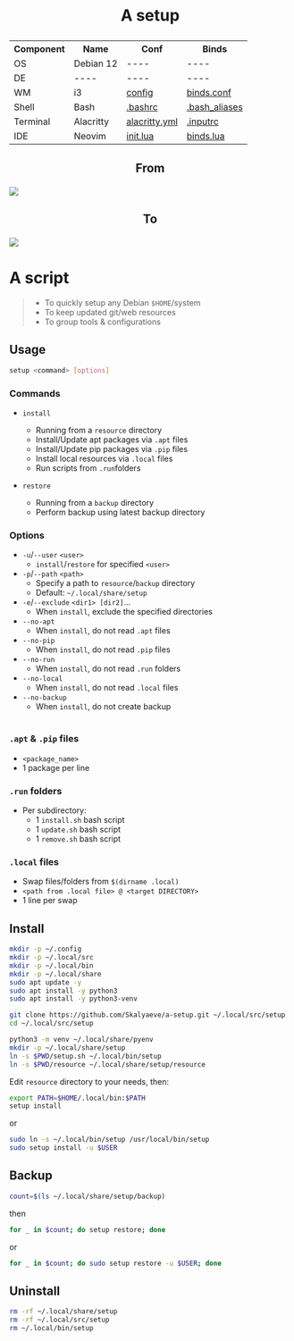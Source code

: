 # <p align="center">A setup</p>

<table align="center">
  <tr>
    <th>Component</th>
    <th>Name</th>
    <th>Conf</th>
    <th>Binds</th>
  </tr>
  <tr>
    <td>OS</td>
    <td>Debian 12</td>
    <td>----</td>
    <td>----</td>
  </tr>
  <tr>
    <td>DE</td>
    <td>----</td>
    <td>----</td>
    <td>----</td>
  </tr>
  <tr>
    <td>WM</td>
    <td>i3</td>
    <td><a href="https://github.com/Skalyaeve/a-setup/blob/main/resource/gui/i3/config">config</a></td>
    <td><a href="https://github.com/Skalyaeve/a-setup/blob/main/resource/gui/i3/binds.conf">binds.conf</a></td>
  </tr>
  <tr>
    <td>Shell</td>
    <td>Bash</td>
    <td><a href="https://github.com/Skalyaeve/a-setup/blob/main/resource/terminal/bash/.bashrc">.bashrc</a></td>
    <td><a href="https://github.com/Skalyaeve/a-setup/blob/main/resource/terminal/bash/.bash_aliases">.bash_aliases</a></td>
  </tr>
  <tr>
    <td>Terminal</td>
    <td>Alacritty</td>
    <td><a href="https://github.com/Skalyaeve/a-setup/blob/main/resource/terminal/alacritty/alacritty.yml">alacritty.yml</a></td>
    <td><a href="https://github.com/Skalyaeve/a-setup/blob/main/resource/terminal/bash/.inputrc">.inputrc</a></td>
  </tr>
  <tr>
    <td>IDE</td>
    <td>Neovim</td>
    <td><a href="https://github.com/Skalyaeve/a-setup/blob/main/resource/ide/nvim/init.lua">init.lua</a></td>
    <td><a href="https://github.com/Skalyaeve/a-setup/blob/main/resource/ide/nvim/lua/binds.lua">binds.lua</a></td>
  </tr>
</table>

## <p align="center">From</p>
<img align="center" src="https://github.com/Skalyaeve/images-1/blob/main/screenshot/setup-from.png?raw=true"></img>

## <p align="center">To</p>
<img align="center" src="https://github.com/Skalyaeve/images-1/blob/main/screenshot/setup-to.png?raw=true"></img>

# A script
> - To quickly setup any Debian `$HOME`/system
> - To keep updated git/web resources
> - To group tools & configurations

## Usage
```sh
setup <command> [options]
```

### Commands
- `install`
    * Running from a `resource` directory
    * Install/Update apt packages via `.apt` files
    * Install/Update pip packages via `.pip` files
    * Install local resources via `.local` files
    * Run scripts from `.run`folders

- `restore`
    * Running from a `backup` directory
    * Perform backup using latest backup directory

### Options
- `-u`/`--user` `<user>`
    * `install`/`restore` for specified `<user>`
- `-p`/`--path` `<path>`
    * Specify a path to `resource`/`backup` directory
    * Default: `~/.local/share/setup`
- `-e`/`--exclude` `<dir1> [dir2]`...
    * When `install`, exclude the specified directories
- `--no-apt`
    * When `install`, do not read `.apt` files
- `--no-pip`
    * When `install`, do not read `.pip` files
- `--no-run`
    * When `install`, do not read `.run` folders
- `--no-local`
    * When `install`, do not read `.local` files
- `--no-backup`
    * When `install`, do not create backup

#

### `.apt` & `.pip` files
- `<package_name>`
- 1 package per line

### `.run` folders
- Per subdirectory:
    * 1 `install.sh` bash script
    * 1 `update.sh` bash script
    * 1 `remove.sh` bash script

### `.local` files
- Swap files/folders from `$(dirname .local)`
- `<path from .local file> @ <target DIRECTORY>`
- 1 line per swap

## Install
```sh
mkdir -p ~/.config
mkdir -p ~/.local/src
mkdir -p ~/.local/bin
mkdir -p ~/.local/share
sudo apt update -y
sudo apt install -y python3
sudo apt install -y python3-venv
```
```sh
git clone https://github.com/Skalyaeve/a-setup.git ~/.local/src/setup
cd ~/.local/src/setup
```
```sh
python3 -m venv ~/.local/share/pyenv
mkdir -p ~/.local/share/setup
ln -s $PWD/setup.sh ~/.local/bin/setup
ln -s $PWD/resource ~/.local/share/setup/resource
```
Edit `resource` directory to your needs, then:
```sh
export PATH=$HOME/.local/bin:$PATH
setup install
```
or
```sh
sudo ln -s ~/.local/bin/setup /usr/local/bin/setup
sudo setup install -u $USER
```

## Backup
```sh
count=$(ls ~/.local/share/setup/backup)
```
then
```sh
for _ in $count; do setup restore; done
```
or
```sh
for _ in $count; do sudo setup restore -u $USER; done
```

## Uninstall
```sh
rm -rf ~/.local/share/setup
rm -rf ~/.local/src/setup
rm ~/.local/bin/setup
```
